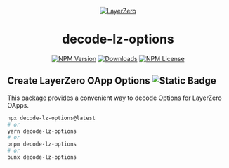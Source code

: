 <p align="center">
  <a href="https://layerzero.network">
    <img alt="LayerZero" style="max-width: 500px" src="https://d3a2dpnnrypp5h.cloudfront.net/bridge-app/lz.png"/>
  </a>
</p>

<h1 align="center">decode-lz-options</h1>

<!-- The badges section -->
<p align="center">
  <!-- Shields.io NPM published package version -->
  <a href="https://www.npmjs.com/package/decode-lz-options"><img alt="NPM Version" src="https://img.shields.io/npm/v/decode-lz-options"/></a>
  <!-- Shields.io NPM downloads -->
  <a href="https://www.npmjs.com/package/decode-lz-options"><img alt="Downloads" src="https://img.shields.io/npm/dm/decode-lz-options"/></a>
  <!-- Shields.io license badge -->
  <a href="https://www.npmjs.com/package/decode-lz-options"><img alt="NPM License" src="https://img.shields.io/npm/l/decode-lz-options"/></a>
</p>

## Create LayerZero OApp Options <img alt="Static Badge" src="https://img.shields.io/badge/status-work_in_progress-yellow">

This package provides a convenient way to decode Options for LayerZero OApps.

```bash
npx decode-lz-options@latest
# or
yarn decode-lz-options
# or
pnpm decode-lz-options
# or
bunx decode-lz-options
```
